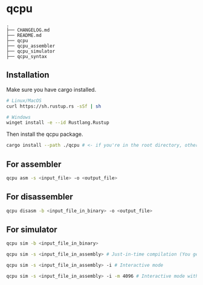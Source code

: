 # qcpu

```
.
├── CHANGELOG.md
├── README.md
├── qcpu
├── qcpu_assembler
├── qcpu_simulator
├── qcpu_syntax
```

## Installation

Make sure you have cargo installed.

```sh
# Linux/MacOS
curl https://sh.rustup.rs -sSf | sh

# Windows
winget install -e --id Rustlang.Rustup
```

Then install the qcpu package.

```sh
cargo install --path ./qcpu # <- if you're in the root directory, otherwise just make sure the path is correct
```

## For assembler
  
```sh
qcpu asm -s <input_file> -o <output_file>
```

## For disassembler

```sh
qcpu disasm -b <input_file_in_binary> -o <output_file>
```

## For simulator

```sh
qcpu sim -b <input_file_in_binary>

qcpu sim -s <input_file_in_assembly> # Just-in-time compilation (You get to have labels in the output)

qcpu sim -s <input_file_in_assembly> -i # Interactive mode

qcpu sim -s <input_file_in_assembly> -i -m 4096 # Interactive mode with 4096 bytes of memory
```